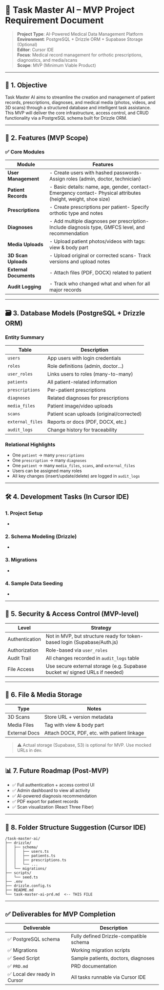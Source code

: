 # 🧠 Task Master AI – MVP Project Requirement Document

> **Project Type**: AI-Powered Medical Data Management Platform\
> **Environment**: PostgreSQL + Drizzle ORM + Supabase Storage (Optional)\
> **Editor**: Cursor IDE\
> **Focus**: Medical record management for orthotic prescriptions, diagnostics, and media/scans\
> **Scope**: MVP (Minimum Viable Product)

---

## 📌 1. Objective

Task Master AI aims to streamline the creation and management of patient records, prescriptions, diagnoses, and medical media (photos, videos, and 3D scans) through a structured database and intelligent task assistance. This MVP will deliver the core infrastructure, access control, and CRUD functionality via a PostgreSQL schema built for Drizzle ORM.

---

## 🚀 2. Features (MVP Scope)

### ✅ Core Modules

| Module                 | Features                                                                                                        |
| ---------------------- | --------------------------------------------------------------------------------------------------------------- |
| **User Management**    | - Create users with hashed passwords- Assign roles (admin, doctor, technician)                                  |
| **Patient Records**    | - Basic details: name, age, gender, contact- Emergency contact- Physical attributes (height, weight, shoe size) |
| **Prescriptions**      | - Create prescriptions per patient- Specify orthotic type and notes                                             |
| **Diagnoses**          | - Add multiple diagnoses per prescription- Include diagnosis type, GMFCS level, and recommendation              |
| **Media Uploads**      | - Upload patient photos/videos with tags: view & body part                                                      |
| **3D Scan Uploads**    | - Upload original or corrected scans- Track versions and upload notes                                           |
| **External Documents** | - Attach files (PDF, DOCX) related to patient                                                                   |
| **Audit Logging**      | - Track who changed what and when for all major records                                                         |

---

## 🗃️ 3. Database Models (PostgreSQL + Drizzle ORM)

### Entity Summary

| Table            | Description                               |
| ---------------- | ----------------------------------------- |
| `users`          | App users with login credentials          |
| `roles`          | Role definitions (admin, doctor...)       |
| `user_roles`     | Links users to roles (many-to-many)       |
| `patients`       | All patient-related information           |
| `prescriptions`  | Per-patient prescriptions                 |
| `diagnoses`      | Related diagnoses for prescriptions       |
| `media_files`    | Patient image/video uploads               |
| `scans`          | Patient scan uploads (original/corrected) |
| `external_files` | Reports or docs (PDF, DOCX, etc.)         |
| `audit_logs`     | Change history for traceability           |

### Relational Highlights

- One `patient` → many `prescriptions`
- One `prescription` → many `diagnoses`
- One `patient` → many `media_files`, `scans`, and `external_files`
- Users can be assigned many roles
- All key changes (insert/update/delete) are logged in `audit_logs`

---

## 🛠️ 4. Development Tasks (In Cursor IDE)

### 1. Project Setup

-

### 2. Schema Modeling (Drizzle)

-

### 3. Migrations

-

### 4. Sample Data Seeding

-

---

## 🔐 5. Security & Access Control (MVP-level)

| Level          | Strategy                                                                    |
| -------------- | --------------------------------------------------------------------------- |
| Authentication | Not in MVP, but structure ready for token-based login (Supabase/Auth.js)    |
| Authorization  | Role-based via `user_roles`                                                 |
| Audit Trail    | All changes recorded in `audit_logs` table                                  |
| File Access    | Use secure external storage (e.g. Supabase bucket w/ signed URLs if needed) |

---

## 📆 6. File & Media Storage

| Type          | Notes                                       |
| ------------- | ------------------------------------------- |
| 3D Scans      | Store URL + version metadata                |
| Media Files   | Tag with view & body part                   |
| External Docs | Attach DOCX, PDF, etc. with patient linkage |

> ⚠️ Actual storage (Supabase, S3) is optional for MVP. Use mocked URLs in dev.

---

## 📊 7. Future Roadmap (Post-MVP)

- ✅ Full authentication + access control UI
- ✅ Admin dashboard to view all activity
- ✅ AI-powered diagnosis recommendation
- ✅ PDF export for patient records
- ✅ Scan visualization (React Three Fiber)

---

## 📁 8. Folder Structure Suggestion (Cursor IDE)

```
/task-master-ai/
├── drizzle/
│   ├── schema/
│   │   ├── users.ts
│   │   ├── patients.ts
│   │   ├── prescriptions.ts
│   │   └── ...
│   └── migrations/
├── scripts/
│   └── seed.ts
├── .env
├── drizzle.config.ts
├── README.md
└── task-master-ai-prd.md  <-- THIS FILE
```

---

## ✅ Deliverables for MVP Completion

| Deliverable                 | Description                             |
| --------------------------- | --------------------------------------- |
| ✅ PostgreSQL schema         | Fully defined Drizzle-compatible schema |
| ✅ Migrations                | Working migration scripts               |
| ✅ Seed Script               | Sample patients, doctors, diagnoses     |
| ✅ `PRD.md`                  | PRD documentation                       |
| ✅ Local dev ready in Cursor | All tasks runnable via Cursor IDE       |

